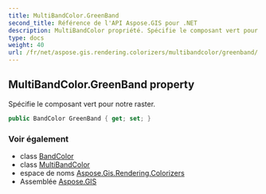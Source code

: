 ```yaml
---
title: MultiBandColor.GreenBand
second_title: Référence de l'API Aspose.GIS pour .NET
description: MultiBandColor propriété. Spécifie le composant vert pour notre raster.
type: docs
weight: 40
url: /fr/net/aspose.gis.rendering.colorizers/multibandcolor/greenband/
---
```

## MultiBandColor.GreenBand property

Spécifie le composant vert pour notre raster.

```csharp
public BandColor GreenBand { get; set; }
```

### Voir également

* class [BandColor](../../bandcolor/)
* class [MultiBandColor](../)
* espace de noms [Aspose.Gis.Rendering.Colorizers](../../multibandcolor/)
* Assemblée [Aspose.GIS](../../../)


